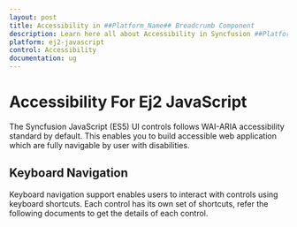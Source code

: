 ```yaml
---
layout: post
title: Accessibility in ##Platform_Name## Breadcrumb Component
description: Learn here all about Accessibility in Syncfusion ##Platform_Name## Breadcrumb component of Syncfusion Essential JS 2 and more.
platform: ej2-javascript
control: Accessibility
documentation: ug
---
```



# Accessibility For Ej2 JavaScript

The Syncfusion JavaScript (ES5) UI controls follows WAI-ARIA accessibility standard by default. This enables you to build accessible web application which are fully navigable by user with disabilities.


## Keyboard Navigation

Keyboard navigation support enables users to interact with controls using keyboard shortcuts. Each control has its own set of shortcuts, refer the following documents to get the details of each control.